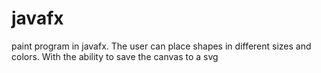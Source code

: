 # javafx
paint program in javafx. The user can place shapes in different sizes and colors. 
With the ability to save the canvas to a svg
